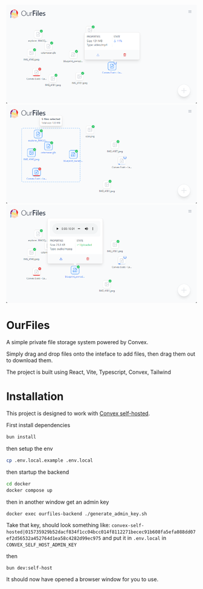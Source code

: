 ![ss1](media/ss1.png)
![ss2](media/ss2.png)
![ss3](media/ss3.png)

# OurFiles

A simple private file storage system powered by Convex.

Simply drag and drop files onto the inteface to add files, then drag them out to download them.

The project is built using React, Vite, Typescript, Convex, Tailwind

# Installation

This project is designed to work with [Convex self-hosted](https://github.com/get-convex/convex-backend/blob/main/self-hosted/README.md).

First install dependencies

```bash
bun install
```

then setup the env

```bash
cp .env.local.example .env.local
```

then startup the backend

```bash
cd docker
docker compose up
```

then in another window get an admin key

```bash
docker exec ourfiles-backend ./generate_admin_key.sh
```

Take that key, should look something like: `convex-self-hosted|015735929b52dacf834f1cc04bcc014f8112271becec91b608fa5efa088dd07ef2d56532a452764d1ea58c4282d99ec975` and put it in `.env.local` in `CONVEX_SELF_HOST_ADMIN_KEY`

then

```base
bun dev:self-host
```

It should now have opened a browser window for you to use.
